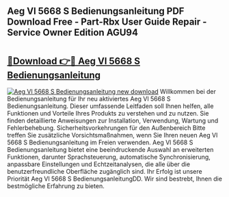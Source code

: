 ## Aeg Vl 5668 S Bedienungsanleitung PDF Download Free - Part-Rbx User Guide Repair - Service Owner Edition AGU94

# <h2><a href="http://df3xvib.blite.top/?on=Aeg+Vl+5668+S+Bedienungsanleitung">🔗Download 👉🔴 Aeg Vl 5668 S Bedienungsanleitung</a></h2>

[![Aeg Vl 5668 S Bedienungsanleitung new download](https://i.imgur.com/lujVjoI.png)](http://df3xvib.blite.top/?on=Aeg+Vl+5668+S+Bedienungsanleitung)
Willkommen bei der Bedienungsanleitung für Ihr neu aktiviertes Aeg Vl 5668 S Bedienungsanleitung. Dieser umfassende Leitfaden soll Ihnen helfen, alle Funktionen und Vorteile Ihres Produkts zu verstehen und zu nutzen. Sie finden detaillierte Anweisungen zur Installation, Verwendung, Wartung und Fehlerbehebung. Sicherheitsvorkehrungen für den Außenbereich Bitte treffen Sie zusätzliche Vorsichtsmaßnahmen, wenn Sie Ihren neuen Aeg Vl 5668 S Bedienungsanleitung im Freien verwenden. Aeg Vl 5668 S Bedienungsanleitung bietet eine beeindruckende Auswahl an erweiterten Funktionen, darunter Sprachsteuerung, automatische Synchronisierung, anpassbare Einstellungen und Echtzeitanalysen, die alle über die benutzerfreundliche Oberfläche zugänglich sind. Ihr Erfolg ist unsere Priorität Aeg Vl 5668 S BedienungsanleitungDD. Wir sind bestrebt, Ihnen die bestmögliche Erfahrung zu bieten.
